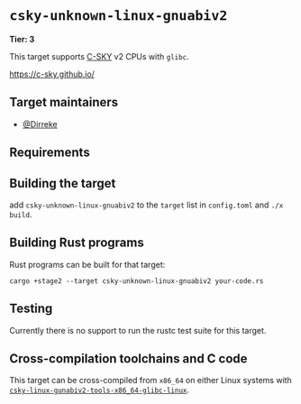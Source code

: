 # `csky-unknown-linux-gnuabiv2`

**Tier: 3**

This target supports [C-SKY](https://github.com/c-sky) v2 CPUs with `glibc`.

https://c-sky.github.io/
## Target maintainers

* [@Dirreke](https://github.com/Dirreke)

## Requirements


## Building the target

add `csky-unknown-linux-gnuabiv2` to the `target` list in `config.toml` and `./x build`.

## Building Rust programs

Rust programs can be built for that target:

```text
cargo +stage2 --target csky-unknown-linux-gnuabiv2 your-code.rs
```

## Testing

Currently there is no support to run the rustc test suite for this target.

## Cross-compilation toolchains and C code

This target can be cross-compiled from `x86_64` on either Linux systems with [`csky-linux-gunabiv2-tools-x86_64-glibc-linux`](https://github.com/c-sky/toolchain-build).
